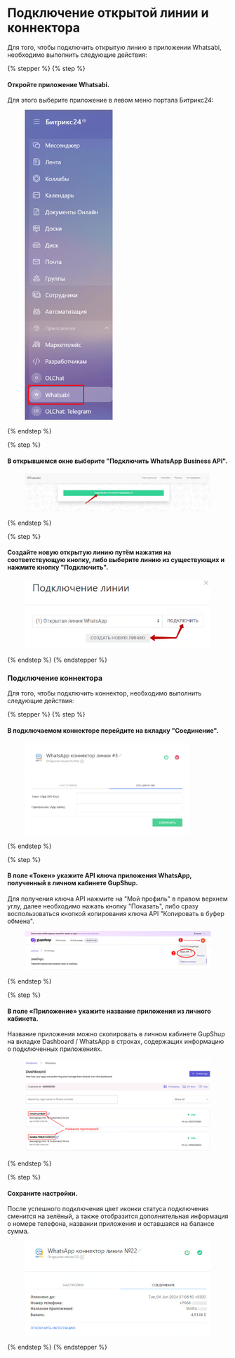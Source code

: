 # Подключение открытой линии и коннектора

Для того, чтобы подключить открытую линию в приложении Whatsabi, необходимо выполнить следующие действия:

{% stepper %}
{% step %}
#### Откройте приложение Whatsabi.

Для этого выберите приложение в левом меню портала Битрикс24:

<figure><img src="../.gitbook/assets/image (296).png" alt="" width="200"><figcaption></figcaption></figure>
{% endstep %}

{% step %}
#### В открывшемся окне выберите "Подключить WhatsApp Business API".

<figure><img src="../.gitbook/assets/image (297).png" alt=""><figcaption></figcaption></figure>
{% endstep %}

{% step %}
#### Создайте новую открытую линию путём нажатия на соответствующую кнопку, либо выберите линию из существующих и нажмите кнопку "Подключить".

<figure><img src="../.gitbook/assets/image (298).png" alt=""><figcaption></figcaption></figure>
{% endstep %}
{% endstepper %}

### Подключение коннектора

Для того, чтобы подключить коннектор, необходимо выполнить следующие действия:

{% stepper %}
{% step %}
#### В подключаемом коннекторе перейдите на вкладку "Соединение".

<figure><img src="../.gitbook/assets/image (274).png" alt="" width="375"><figcaption></figcaption></figure>
{% endstep %}

{% step %}
#### В поле «**Токен**» укажите API ключа приложения WhatsApp, полученный в личном кабинете GupShup.

Для получения ключа API нажмите на "Мой профиль" в правом верхнем углу, далее необходимо нажать кнопку "Показать", либо сразу воспользоваться кнопкой копирования ключа API "Копировать в буфер обмена".

<figure><img src="../.gitbook/assets/image.png" alt=""><figcaption></figcaption></figure>
{% endstep %}

{% step %}
#### В поле «**Приложение**» укажите название приложения из личного кабинета.

Название приложения можно скопировать в личном кабинете GupShup на вкладке Dashboard / WhatsApp в строках, содержащих информацию о подключенных приложениях.&#x20;

<figure><img src="../.gitbook/assets/image (1).png" alt=""><figcaption></figcaption></figure>
{% endstep %}

{% step %}
#### Сохраните настройки.

После успешного подключения цвет иконки статуса подключения сменится на зелёный, а также отобразится дополнительная информация о номере телефона, названии приложения и оставшаяся на балансе сумма.

<figure><img src="../.gitbook/assets/image (2).png" alt=""><figcaption></figcaption></figure>
{% endstep %}
{% endstepper %}
